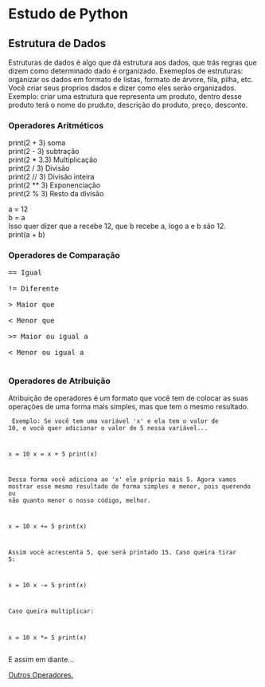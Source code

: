 # Estudo de Python

## Estrutura de Dados

Estruturas de dados é algo que dá estrutura aos dados, que trás regras que dizem como determinado dado é organizado. Exemeplos de estruturas: organizar os dados em formato de listas, formato de árvore, fila, pilha, etc. Você criar seus proprios dados e dizer como eles serão organizados. Exemplo: criar uma estrutura que representa um produto, dentro desse produto terá o nome do pruduto, descrição do produto, preço, desconto.

### Operadores Aritméticos

print(2 + 3) soma <br>
print(2 - 3) subtração <br>
print(2 * 3.3) Multiplicação <br>
print(2 / 3) Divisão <br>
print(2 // 3) Divisão inteira <br>
print(2 ** 3) Exponenciação <br>
print(2 % 3) Resto da divisão <br>



a = 12 <br>
b = a  <br>
Isso quer dizer que a recebe 12, que b recebe a, logo a e b são 12. <br>
print(a + b)


### Operadores de Comparação
<pre>
== Igual <br>
!= Diferente <br>
> Maior que <br>
< Menor que <br>
>= Maior ou igual a <br>
< Menor ou igual a <br>
</pre>

### Operadores de Atribuição

Atribuição de operadores é um formato que você tem de colocar as suas operações de uma forma mais simples, mas que tem o  mesmo resultado.
<code><pre>
Exemplo: Se você tem uma variável 'x' e ela tem o valor de 10, 
e você quer adicionar o valor de 5 nessa variável...

x = 10 
x = x + 5 
print(x)

Dessa forma você adiciona ao 'x' ele próprio mais 5.
Agora vamos mostrar esse mesmo resultado de forma simples e menor, 
pois querendo ou não quanto menor o nosso código, melhor.

x = 10 
x += 5 
print(x)

Assim você acrescenta 5, que será printado 15. Caso queira tirar 5:

x = 10 
x -= 5 
print(x)

Caso queira multiplicar:

x = 10 
x *= 5 
print(x)
</code></pre>
E assim em diante...

<a href="Outros_Operadores.md" target="_self"  rel="prev">Outros Operadores.</a>


 